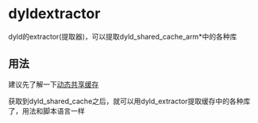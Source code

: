 # dyldextractor
dyld的extractor(提取器)，可以提取dyld_shared_cache_arm*中的各种库

## 用法

建议先了解一下[动态共享缓存](https://www.jianshu.com/p/18c8d02e41dd)

获取到dyld_shared_cache之后，就可以用dyld_extractor提取缓存中的各种库了，用法和脚本语言一样